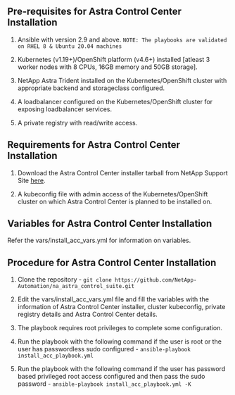 Pre-requisites for Astra Control Center Installation
------------

1. Ansible with version 2.9 and above.
`NOTE: The playbooks are validated on RHEL 8 & Ubuntu 20.04 machines`

2. Kubernetes (v1.19+)/OpenShift platform (v4.6+) installed [atleast 3 worker nodes with 8 CPUs, 16GB memory and 50GB storage].

3. NetApp Astra Trident installed on the Kubernetes/OpenShift cluster with appropriate backend and storageclass configured.

4. A loadbalancer configured on the Kubernetes/OpenShift cluster for exposing loadbalancer services.

5. A private registry with read/write access.

Requirements for Astra Control Center Installation
-----------

1. Download the Astra Control Center installer tarball from NetApp Support Site [here](https://mysupport.netapp.com/site/products/all/details/astra-control-center/downloads-tab).

2. A kubeconfig file with admin access of the Kubernetes/OpenShift cluster on which Astra Control Center is planned to be installed on.


Variables for Astra Control Center Installation
---------

Refer the vars/install_acc_vars.yml for information on variables.


Procedure for Astra Control Center Installation
--------

1. Clone the repository - `git clone https://github.com/NetApp-Automation/na_astra_control_suite.git`

2. Edit the vars/install_acc_vars.yml file and fill the variables with the information of Astra Control Center installer, cluster kubeconfig, private registry details and Astra Control Center details.

3. The playbook requires root privileges to complete some configuration.

4. Run the playbook with the following command if the user is root or the user has passwordless sudo configured - `ansible-playbook install_acc_playbook.yml`

5. Run the playbook with the following command if the user has password based privileged root access configured and then pass the sudo password - `ansible-playbook install_acc_playbook.yml -K`
